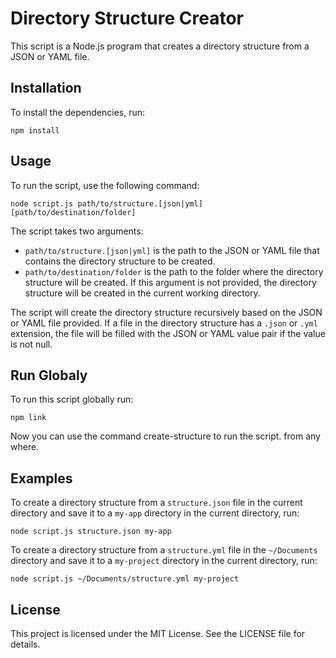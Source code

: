 # Directory Structure Creator

This script is a Node.js program that creates a directory structure from a JSON or YAML file.

## Installation

To install the dependencies, run:

```
npm install
```

## Usage

To run the script, use the following command:

```
node script.js path/to/structure.[json|yml] [path/to/destination/folder]
```

The script takes two arguments:

- `path/to/structure.[json|yml]` is the path to the JSON or YAML file that contains the directory structure to be created.
- `path/to/destination/folder` is the path to the folder where the directory structure will be created. If this argument is not provided, the directory structure will be created in the current working directory.

The script will create the directory structure recursively based on the JSON or YAML file provided. If a file in the directory structure has a `.json` or `.yml` extension, the file will be filled with the JSON or YAML value pair if the value is not null.

## Run Globaly

To run this script globally run:
```
npm link
```
Now you can use the command create-structure to run the script. from any where.

## Examples

To create a directory structure from a `structure.json` file in the current directory and save it to a `my-app` directory in the current directory, run:
```
node script.js structure.json my-app
```


To create a directory structure from a `structure.yml` file in the `~/Documents` directory and save it to a `my-project` directory in the current directory, run:

```
node script.js ~/Documents/structure.yml my-project
```


## License

This project is licensed under the MIT License. See the LICENSE file for details.

